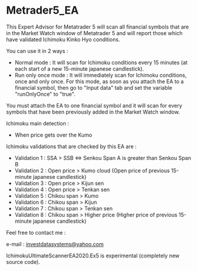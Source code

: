 # Metrader5_EA

This Expert Advisor for Metatrader 5 will scan all financial symbols that are in the Market Watch window of Metatrader 5 and will report those which have validated Ichimoku Kinko Hyo conditions.

You can use it in 2 ways :
  - Normal mode : It will scan for Ichimoku conditions every 15 minutes (at each start of a new 15-minute japanese candlestick).
  - Run only once mode : It will immediately scan for Ichimoku conditions, once and only once. For this mode, as soon as you attach the EA to a financial symbol, then go to "Input data" tab and set the variable "runOnlyOnce" to "true".

You must attach the EA to one financial symbol and it will scan for every symbols that have been previously added in the Market Watch window.

Ichimoku main detection :
  - When price gets over the Kumo

Ichimoku validations that are checked by this EA are :
  - Validation 1 : SSA > SSB <=> Senkou Span A is greater than Senkou Span B 
  - Validation 2 : Open price > Kumo cloud (Open price of previous 15-minute japanese candlestick)
  - Validation 3 : Open price > Kijun sen
  - Validation 4 : Open price > Tenkan sen
  - Validation 5 : Chikou span > Kumo
  - Validation 6 : Chikou span > Kijun
  - Validation 7 : Chikou span > Tenkan sen
  - Validation 8 : Chikou span > Higher price (Higher price of previous 15-minute japanese candlestick)
 
Feel free to contact me :

e-mail : investdatasystems@yahoo.com


IchimokuUltimateScannerEA2020.Ex5 is experimental (completely new source code).
